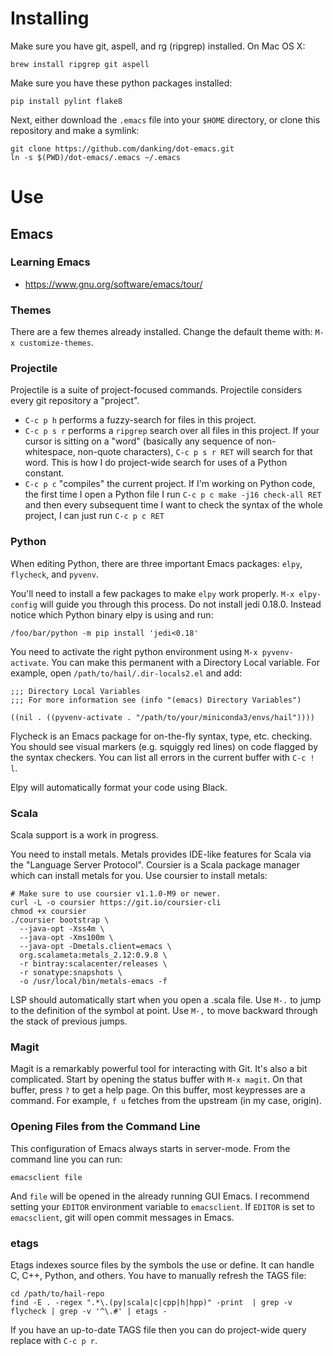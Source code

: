 # Installing

Make sure you have git, aspell, and rg (ripgrep) installed. On Mac OS X:
```
brew install ripgrep git aspell
```

Make sure you have these python packages installed:
```
pip install pylint flake8
```

Next, either download the `.emacs` file into your `$HOME` directory, or clone this repository and make a
symlink:
```
git clone https://github.com/danking/dot-emacs.git
ln -s $(PWD)/dot-emacs/.emacs ~/.emacs
```

# Use
## Emacs
### Learning Emacs
- https://www.gnu.org/software/emacs/tour/

### Themes
There are a few themes already installed. Change the default theme with: `M-x customize-themes`.

### Projectile
Projectile is a suite of project-focused commands. Projectile considers every git repository a
"project".

- `C-c p h` performs a fuzzy-search for files in this project.
- `C-c p s r` performs a `ripgrep` search over all files in this project. If your cursor is sitting
  on a "word" (basically any sequence of non-whitespace, non-quote characters), `C-c p s r RET` will
  search for that word. This is how I do project-wide search for uses of a Python constant.
- `C-c p c` "compiles" the current project. If I'm working on Python code, the first time I open a
  Python file I run `C-c p c make -j16 check-all RET` and then every subsequent time I want to check
  the syntax of the whole project, I can just run `C-c p c RET`

### Python
When editing Python, there are three important Emacs packages: `elpy`, `flycheck`, and `pyvenv`.

You'll need to install a few packages to make `elpy` work properly. `M-x elpy-config` will guide you
through this process. Do not install jedi 0.18.0. Instead notice which Python binary elpy is using
and run:

```
/foo/bar/python -m pip install 'jedi<0.18'
```

You need to activate the right python environment using `M-x pyvenv-activate`. You can make this
permanent with a Directory Local variable. For example, open `/path/to/hail/.dir-locals2.el` and add:

```
;;; Directory Local Variables
;;; For more information see (info "(emacs) Directory Variables")

((nil . ((pyvenv-activate . "/path/to/your/miniconda3/envs/hail"))))
```

Flycheck is an Emacs package for on-the-fly syntax, type, etc. checking. You should see visual
markers (e.g. squiggly red lines) on code flagged by the syntax checkers. You can list all errors in
the current buffer with `C-c ! l`.

Elpy will automatically format your code using Black.


### Scala
Scala support is a work in progress.

You need to install metals. Metals provides IDE-like features for Scala via the "Language Server
Protocol". Coursier is a Scala package manager which can install metals for you. Use coursier to
install metals:

```
# Make sure to use coursier v1.1.0-M9 or newer.
curl -L -o coursier https://git.io/coursier-cli
chmod +x coursier
./coursier bootstrap \
  --java-opt -Xss4m \
  --java-opt -Xms100m \
  --java-opt -Dmetals.client=emacs \
  org.scalameta:metals_2.12:0.9.8 \
  -r bintray:scalacenter/releases \
  -r sonatype:snapshots \
  -o /usr/local/bin/metals-emacs -f
```

LSP should automatically start when you open a .scala file. Use `M-.` to jump to the definition of
the symbol at point. Use `M-,` to move backward through the stack of previous jumps.


### Magit
Magit is a remarkably powerful tool for interacting with Git. It's also a bit complicated. Start by
opening the status buffer with `M-x magit`. On that buffer, press `?` to get a help page. On this
buffer, most keypresses are a command. For example, `f u` fetches from the upstream (in my case,
origin).


### Opening Files from the Command Line
This configuration of Emacs always starts in server-mode. From the command line you can run:

```
emacsclient file
```

And `file` will be opened in the already running GUI Emacs. I recommend setting your `EDITOR`
environment variable to `emacsclient`. If `EDITOR` is set to `emacsclient`, git will open commit
messages in Emacs.

### etags
Etags indexes source files by the symbols the use or define. It can handle C, C++, Python, and
others. You have to manually refresh the TAGS file:

```
cd /path/to/hail-repo
find -E . -regex ".*\.(py|scala|c|cpp|h|hpp)" -print  | grep -v flycheck | grep -v '^\.#' | etags -
```

If you have an up-to-date TAGS file then you can do project-wide query replace with `C-c p r`.
